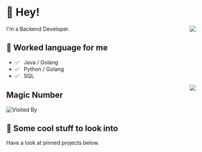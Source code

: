 # 👋 Hey!

<img align="right" src="https://github-profile.misec.top/api?username=MoshiCoCo&show_icons=true&icon_color=0366d6&text_color=24292e&bg_color=ffffff&hide_title=true" />

I'm a Backend Developer.

## 💬 Worked language for me

- ✅ ⁠ ⁢⁣⁡⁠ ⁢⁣⁡Java / Golang
- ✅ ⁠ ⁢⁣⁡⁠ ⁢⁣⁡Python / Golang
- ✅ ⁠ ⁢⁣⁡⁠ ⁢⁣⁡SQL 


<img align="right" src="https://github-profile.misec.top/api?username=MoshiCoCo&layout=compact"/>


## Magic Number

![Visited By](https://count.getloli.com/get/@MoshiCoCo?theme=gelbooru)

## 👀 Some cool stuff to look into 

Have a look at pinned projects below.
                           
